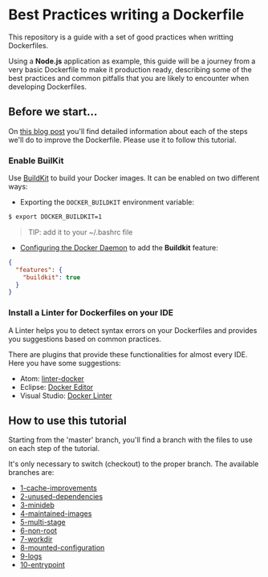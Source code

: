 # Best Practices writing a Dockerfile

This repository is a guide with a set of good practices when writting Dockerfiles.

Using a **Node.js** application as example, this guide will be a journey from a very basic Dockerfile to make it production ready, describing some of the best practices and common pitfalls that you are likely to encounter when developing Dockerfiles.

## Before we start...

On [this blog post]() you'll find detailed information about each of the steps we'll do to improve the Dockerfile. Please use it to follow this tutorial.

### Enable BuilKit

Use [BuildKit](https://github.com/moby/buildkit) to build your Docker images. It can be enabled on two different ways:

- Exporting the `DOCKER_BUILDKIT` environment variable:

```bash
$ export DOCKER_BUILDKIT=1
```

> TIP: add it to your ~/.bashrc file

- [Configuring the Docker Daemon](https://docs.docker.com/config/daemon/#configure-the-docker-daemon) to add the **Buildkit** feature:

```json
{
  "features": {
    "buildkit": true
  }
}
```

### Install a Linter for Dockerfiles on your IDE

A Linter helps you to detect syntax errors on your Dockerfiles and provides you suggestions based on common practices. 

There are plugins that provide these functionalities for almost every IDE. Here you have some suggestions:

- Atom: [linter-docker](https://github.com/AtomLinter/linter-docker)
- Eclipse: [Docker Editor](https://marketplace.eclipse.org/content/docker-editor)
- Visual Studio: [Docker Linter](https://marketplace.visualstudio.com/items?itemName=henriiik.docker-linter)

## How to use this tutorial

Starting from the 'master' branch, you'll find a branch with the files to use on each step of the tutorial.

It's only necessary to switch (checkout) to the proper branch. The available branches are:

- [1-cache-improvements](https://github.com/juan131/dockerfile-best-practices/tree/1-cache-improvements)
- [2-unused-dependencies](https://github.com/juan131/dockerfile-best-practices/tree/2-unused-dependencies)
- [3-minideb](https://github.com/juan131/dockerfile-best-practices/tree/3-minideb)
- [4-maintained-images](https://github.com/juan131/dockerfile-best-practices/tree/4-maintained-images)
- [5-multi-stage](https://github.com/juan131/dockerfile-best-practices/tree/5-multi-stage)
- [6-non-root](https://github.com/juan131/dockerfile-best-practices/tree/6-non-root)
- [7-workdir](https://github.com/juan131/dockerfile-best-practices/tree/7-workdir)
- [8-mounted-configuration](https://github.com/juan131/dockerfile-best-practices/tree/8-mounted-configuration)
- [9-logs](https://github.com/juan131/dockerfile-best-practices/tree/9-logs)
- [10-entrypoint](https://github.com/juan131/dockerfile-best-practices/tree/10-entrypoint)
